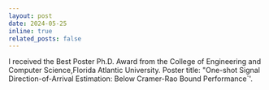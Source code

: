 ```yaml
---
layout: post
date: 2024-05-25
inline: true
related_posts: false
---
```


I received the Best Poster Ph.D. Award from the College of Engineering and Computer Science,Florida Atlantic University. Poster title: "One-shot Signal Direction-of-Arrival Estimation: Below Cramer-Rao
Bound Performance`'.